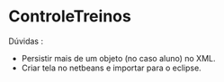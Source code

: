 # ControleTreinos

Dúvidas :
  * Persistir mais de um objeto (no caso aluno) no XML.
  * Criar tela no netbeans e importar para o eclipse.
